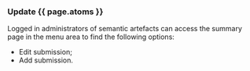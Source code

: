 ### Update {{ page.atoms }}

Logged in administrators of semantic artefacts can access the summary page in the menu area to find the following options:
- Edit submission;
- Add submission.

